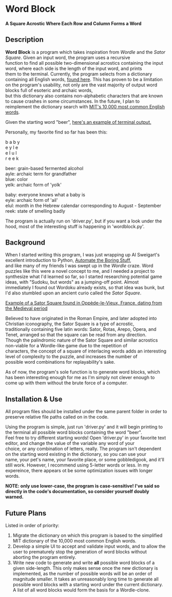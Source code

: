 # **Word Block**
#### A Square Acrostic Where Each Row and Column Forms a Word

Description
------
**Word Block** is a program which takes inspiration from *Wordle* and the *Sator Square*. Given an input word, the program uses a recursive  
function to find all possible two-dimensional acrostics containing the input word, where each side is the length of the input word, and prints  
them to the terminal. Currently, the program selects from a dictionary containing all English words, [found here](https://www.bragitoff.com/2016/03/english-dictionary-in-csv-format/).
This has proven to be a limitation on the program's usability, not only are the vast majority of output word blocks full of esoteric and archaic words,  
but this dictionary also contains non-alphabetic characters that are known to cause crashes in some circumstances. In the future, I plan to  
reimplement the dictionary search with [MIT's 10,000 most common English words](https://www.mit.edu/~ecprice/wordlist.10000).  

Given the starting word "beer", [here's an example of terminal output.](images/driver_output.jpg)  

Personally, my favorite find so far has been this:  

b a b y  
e y l e  
e l u l  
r e e k  

beer: grain-based fermented alcohol  
ayle: archaic term for grandfather  
blue: color  
yelk: archaic form of 'yolk'  

baby: everyone knows what a baby is  
eyle: archaic form of 'ail'  
elul: month in the Hebrew calendar corresponding to August - September  
reek: state of smelling badly  

The program is actually run on 'driver.py', but if you want a look under the hood, most of the interesting stuff is happening in 'wordblock.py'.

Background
------
When I started writing this program, I was just wrapping up Al Sweigart's excellent introduction to Python, [Automate the Boring Stuff](https://automatetheboringstuff.com),  
and like many of my friends I was swept up in the *Wordle* craze. Word puzzles like this were a novel concept to me, and I needed a project to  
synthesize what I'd learned so far, so I started researching potential game ideas, with "Sudoku, but words" as a jumping-off point. Almost  
immediately I found out Wordoku already exists, so that idea was bunk, but I'd also stumbled upon an ancient curio called the *Sator Square*. 

[Example of a Sator Square found in  Oppède-le-Vieux, France, dating from the Medieval period](images/sator_square.jpg)

Believed to have originated in the Roman Empire, and later adopted into Christian iconography, the Sator Square is a type of acrostic,  
traditionally containing five latin words: Sator, Rotas, Arepo, Opera, and Tenet, arranged so that the square can be read from any direction.  
Though the palindromic nature of the Sator Square and similar acrostics non-viable for a Wordle-like game due to the repetition of  
characters, the concept of a square of interlacing words adds an interesting level of complexity to the puzzle, and increases the number of  
possible word combinations for replayability's sake.  

As of now, the program's sole function is to generate word blocks, which has been interesting enough for me as I'm simply not clever enough to  
come up with them without the brute force of a computer.


Installation & Use
------
All program files should be installed under the same parent folder in order to preserve relative file paths called on in the code.

Using the program is simple, just run 'driver.py' and it will begin printing to the terminal all possible word blocks containing the word "beer".  
Feel free to try different starting words! Open 'driver.py' in your favorite text editor, and change the value of the variable any word of your  
choice, or any combination of letters, really. The program isn't dependent on the starting word existing in the dictionary, so you can use your  
name, your pet's name, your favorite place, or some gobbledigook, and it'll still work. However, I recommend using 5-letter words or less. In my  
expereince, there appears ot be some optimization issues with longer words.  

**NOTE: only use lower-case, the program is case-sensitive! I've said so directly in the code's documentation, so consider yourself doubly warned.**  


Future Plans
------
Listed in order of priority:
1. Migrate the dictionary on which this program is based to the simplified MIT dictionary of the 10,000 most common English words.
2. Develop a simple UI to accept and validate input words, and to allow the user to prematurely stop the generation of word blocks without  
   aborting the program entirely.
3. Write new code to generate and write **all** possible word blocks of a given side-length. This only makes sense once the new dictionary is  
   implemented, as the number of possible words will be an order of magnitude smaller. It takes an unreasonably long time to generate all  
   possible word blocks *with* a starting word under the current dictionary. A list of all word blocks would form the basis for a Wordle-clone.